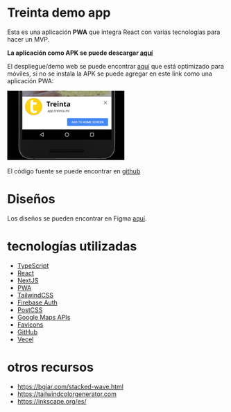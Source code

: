 # Treinta demo app

Esta es una aplicación **PWA** que integra React con varias tecnologías para hacer un MVP.

**La aplicación como APK se puede descargar [aquí](https://github.com/sytabaresa/treinta/releases/download/v0.0.1/treinta_v0.0.1.apk)**

El despliegue/demo web se puede encontrar [aquí](https://app.treinta.ml) que está optimizado para móviles, si no se instala la APK se puede agregar en este link como una aplicación PWA:

![PWA-example](./public/assets/pwa-example.png)

El código fuente se puede encontrar en [github](https://github.com/sytabaresa/treinta)

# Diseños

Los diseños se pueden encontrar en Figma [aquí](https://www.figma.com/file/quBXNM77CcGi0lBci5eNCM/Main2?node-id=3%3A840).


# tecnologías utilizadas

- [TypeScript](https://www.typescriptlang.org/)
- [React](https://reactjs.org/)
- [NextJS](https://nextjs.org/)
- [PWA](https://github.com/shadowwalker/next-pwa)
- [TailwindCSS](https://tailwindcss.com/)
- [Firebase Auth](https://firebase.google.com/docs/auth/)
- [PostCSS](https://postcss.org/)
- [Google Maps APIs](https://developers.google.com/maps/apis-by-platform)
- [Favicons](https://github.com/itgalaxy/favicons)
- [GitHub](https://github.com/)
- [Vecel](https://vercel.com/)

# otros recursos

- https://bgjar.com/stacked-wave.html
- https://tailwindcolorgenerator.com
- https://inkscape.org/es/
